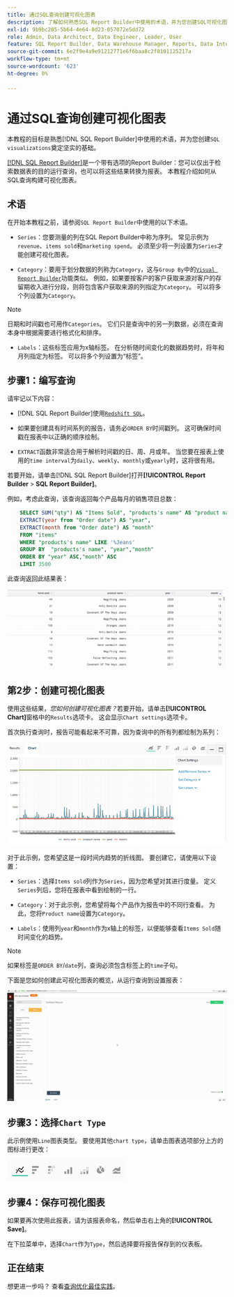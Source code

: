 ```yaml
---
title: 通过SQL查询创建可视化图表
description: 了解如何熟悉SQL Report Builder中使用的术语，并为您创建SQL可视化图表奠定坚实的基础。
exl-id: 9b9bc205-5b64-4e64-8d23-057072e5dd72
role: Admin, Data Architect, Data Engineer, Leader, User
feature: SQL Report Builder, Data Warehouse Manager, Reports, Data Integration
source-git-commit: 6e2f9e4a9e91212771e6f6baa8c2f8101125217a
workflow-type: tm+mt
source-wordcount: '623'
ht-degree: 0%

---
```


# 通过SQL查询创建可视化图表

本教程的目标是熟悉[!DNL SQL Report Builder]中使用的术语，并为您创建`SQL visualizations`奠定坚实的基础。

[[!DNL SQL Report Builder]](../data-analyst/dev-reports/sql-rpt-bldr.md)是一个带有选项的Report Builder：您可以仅出于检索数据表的目的运行查询，也可以将这些结果转换为报表。 本教程介绍如何从SQL查询构建可视化图表。

## 术语

在开始本教程之前，请参阅`SQL Report Builder`中使用的以下术语。

- `Series`：您要测量的列在SQL Report Builder中称为序列。 常见示例为`revenue`、`items sold`和`marketing spend`。 必须至少将一列设置为`Series`才能创建可视化图表。

- `Category`：要用于划分数据的列称为`Category`，这与`Group By`中的[`Visual Report Builder`](../data-user/reports/ess-rpt-build-visual.md)功能类似。 例如，如果要按客户的客户获取来源对客户的存留期收入进行分段，则将包含客户获取来源的列指定为`Category`。 可以将多个列设置为`Category`。

>[!NOTE]
>
>日期和时间戳也可用作`Categories`。 它们只是查询中的另一列数据，必须在查询本身中根据需要进行格式化和排序。

- `Labels`：这些标签应用为x轴标签。 在分析随时间变化的数据趋势时，将年和月列指定为标签。 可以将多个列设置为“标签”。

## 步骤1：编写查询

请牢记以下内容：

- [!DNL SQL Report Builder]使用[`Redshift SQL`](https://docs.aws.amazon.com/redshift/latest/dg/c_redshift-and-postgres-sql.html)。

- 如果要创建具有时间系列的报告，请务必`ORDER BY`时间戳列。 这可确保时间戳在报表中以正确的顺序绘制。

- `EXTRACT`函数非常适合用于解析时间戳的日、周、月或年。 当您要在报表上使用的`time interval`为`daily`、`weekly`、`monthly`或`yearly`时，这将很有用。

若要开始，请单击[!DNL SQL Report Builder]打开&#x200B;**[!UICONTROL Report Builder** > **SQL Report Builder]**。

例如，考虑此查询，该查询返回每个产品每月的销售项目总数：

```sql
    SELECT SUM("qty") AS "Items Sold", "products's name" AS "product name",
    EXTRACT(year from "Order date") AS "year",
    EXTRACT(month from "Order date") AS "month"
    FROM "items"
    WHERE "products's name" LIKE '%Jeans'
    GROUP BY  "products's name", "year","month"
    ORDER BY "year" ASC,"month" ASC
    LIMIT 3500
```

此查询返回此结果表：

![](../assets/SQL_results_table.png)

## 第2步：创建可视化图表

使用这些结果，*您如何创建可视化图表？*&#x200B;若要开始，请单击&#x200B;**[!UICONTROL Chart]**&#x200B;窗格中的`Results`选项卡。 这会显示`Chart settings`选项卡。

首次执行查询时，报告可能看起来不可靠，因为查询中的所有列都绘制为系列：

![](../assets/SQL_initial_report_results.png)

对于此示例，您希望这是一段时间内趋势的折线图。 要创建它，请使用以下设置：

- `Series`：选择`Items sold`列作为`Series`，因为您希望对其进行度量。 定义`Series`列后，您将在报表中看到绘制的一行。

- `Category`：对于此示例，您希望将每个产品作为报告中的不同行查看。 为此，您将`Product name`设置为`Category`。

- `Labels`：使用列`year`和`month`作为x轴上的标签，以便能够查看`Items Sold`随时间变化的趋势。

>[!NOTE]
>
>如果标签是`ORDER BY`/`date`列，查询必须包含标签上的`time`子句。

下面是您如何创建此可视化图表的概览，从运行查询到设置报表：

![](../assets/SQL_report_settings.gif)

## 步骤3：选择`Chart Type`

此示例使用`Line`图表类型。 要使用其他`chart type`，请单击图表选项部分上方的图标进行更改：

![](../assets/Chart_types.png)

## 步骤4：保存可视化图表

如果要再次使用此报表，请为该报表命名，然后单击右上角的&#x200B;**[!UICONTROL Save]**。

在下拉菜单中，选择`Chart`作为`Type`，然后选择要将报告保存到的仪表板。

## 正在结束

想更进一步吗？ 查看[查询优化最佳实践](../best-practices/optimizing-your-sql-queries.md)。
